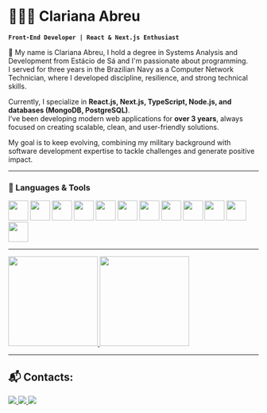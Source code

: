 # 👩🏻‍💻 Clariana Abreu

**` Front-End Developer | React & Next.js Enthusiast `**

🔭 My name is Clariana Abreu, I hold a degree in Systems Analysis and Development from Estácio de Sá and I'm passionate about programming.  
I served for three years in the Brazilian Navy as a Computer Network Technician, where I developed discipline, resilience, and strong technical skills.  

Currently, I specialize in **React.js, Next.js, TypeScript, Node.js, and databases (MongoDB, PostgreSQL)**.  
I’ve been developing modern web applications for **over 3 years**, always focused on creating scalable, clean, and user-friendly solutions.  

My goal is to keep evolving, combining my military background with software development expertise to tackle challenges and generate positive impact.  

---

<div>
    
  ### 🤖 Languages & Tools

  <img src="https://cdn.jsdelivr.net/gh/devicons/devicon/icons/html5/html5-original.svg" width="40" height="40"/> 
  <img src="https://cdn.jsdelivr.net/gh/devicons/devicon/icons/css3/css3-original.svg" width="40" height="40"/> 
  <img src="https://cdn.jsdelivr.net/gh/devicons/devicon/icons/tailwindcss/tailwindcss-original.svg" width="40" height="40"/>
  <img src="https://cdn.jsdelivr.net/gh/devicons/devicon/icons/javascript/javascript-original.svg" width="40" height="40"/>
  <img src="https://cdn.jsdelivr.net/gh/devicons/devicon/icons/typescript/typescript-original.svg" width="40" height="40"/>
  <img src="https://cdn.jsdelivr.net/gh/devicons/devicon/icons/react/react-original.svg" width="40" height="40"/>
  <img src="https://cdn.jsdelivr.net/gh/devicons/devicon/icons/nextjs/nextjs-line.svg" width="40" height="40"/>
  <img src="https://cdn.jsdelivr.net/gh/devicons/devicon/icons/nodejs/nodejs-original.svg" width="40" height="40"/>
  <img src="https://cdn.jsdelivr.net/gh/devicons/devicon/icons/mongodb/mongodb-original.svg" width="40" height="40"/>
  <img src="https://cdn.jsdelivr.net/gh/devicons/devicon/icons/postgresql/postgresql-original.svg" width="40" height="40"/>
  <img src="https://cdn.jsdelivr.net/gh/devicons/devicon/icons/git/git-original.svg" width="40" height="40"/>
  <img src="https://cdn.jsdelivr.net/gh/devicons/devicon/icons/python/python-original.svg" width="40" height="40"/>

</div>

---

<div>
  <a href="https://github.com/abreuclariana/abreuclariana">
    <img height="180em" src="https://github-readme-stats.vercel.app/api/top-langs/?username=abreuclariana&layout=compact&langs_count=10&theme=dark&count_private=true&cache_seconds=1800"/>
    <img height="180em" src="https://github-readme-stats.vercel.app/api?username=abreuclariana&show_icons=true&theme=dark&include_all_commits=true&count_private=true&cache_seconds=1800"/>
  </a>
</div>

---

## 📬 Contacts:
<div>
  <a href="https://www.linkedin.com/in/clariana-abreu-dev/" target="_blank">
    <img src="https://img.shields.io/badge/LinkedIn-0077B5?style=for-the-badge&logo=linkedin&logoColor=white"/>
  </a> 
  <a href="mailto:abreuclariana@gmail.com" target="_blank">
    <img src="https://img.shields.io/badge/Gmail-D14836?style=for-the-badge&logo=gmail&logoColor=white"/>
  </a>
  <a href="https://t.me/clarianaabreu target="_blank">
    <img src="https://img.shields.io/badge/Telegram-2CA5E0?style=for-the-badge&logo=telegram&logoColor=white"/>
  </a>
</div>


